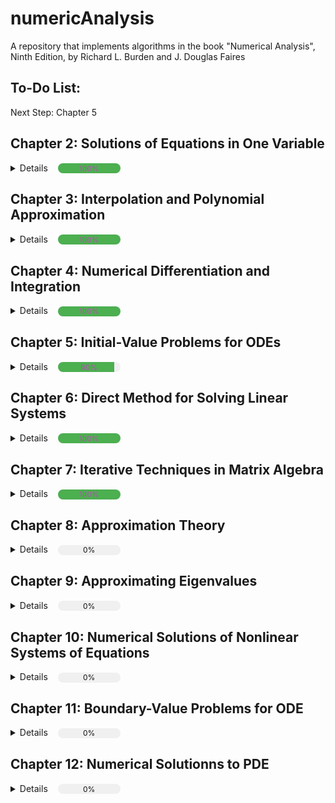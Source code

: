# numericAnalysis
A repository that implements algorithms in the book "Numerical Analysis", Ninth Edition, by Richard L. Burden and J. Douglas Faires

<style>
.progress-wrapper {
    display: inline-flex;
    align-items: center;
    gap: 8px;
    margin-left: 12px;
}

.progress-bar {
    width: 100px;
    height: 16px;
    background-color: #f0f0f0;
    border-radius: 8px;
    overflow: hidden;
    display: flex;
    align-items: center;
    justify-content: center;
    position: relative;
}

.progress-fill {
    position: absolute;
    left: 0;
    top: 0;
    height: 100%;
    background-color: #4CAF50;
    transition: width 0.3s ease-in-out;
}

.progress-text {
    color: #000;
    font-size: 12px;
    z-index: 1;
    mix-blend-mode: difference;
    color: white;
}
</style>

## To-Do List:
Next Step: Chapter 5

## Chapter 2: Solutions of Equations in One Variable 
<details>
  <summary>Details <div class="progress-wrapper"><div class="progress-bar"><div class="progress-fill" style="width: 100%"></div><span class="progress-text">100%</span></div></div></summary>
  
  - [x] Chapter 2.1 The Bisection Method
  - [x] Chapter 2.2 Fixed-Point Iteration
  - [x] Chapter 2.3 Newtons's Method and Its Extensions
  - [x] Chapter 2.4 Error Analysis for Iterative  Methods
    - [x] Modified Newton Method
  - [x] Chapter 2.5 Accelerating Convergence
    - [x] Aitken's $\Delta^2$ Method
  - [x] Chapter 2.6 Zeros of Polynomials and Muller's Method
    - [x] Horner's method incorperate with Newton's method to find the zeros of polynomial
</details>

## Chapter 3: Interpolation and Polynomial Approximation
<details>
  <summary>Details <div class="progress-wrapper"><div class="progress-bar"><div class="progress-fill" style="width: 100%"></div><span class="progress-text">100%</span></div></div></summary>
  
- [x] Chapter 3.1 Interpolation and the Lagrange Polynomial
- [x] Chapter 3.2 Data Approximation and Neville's Method
- [x] Chapter 3.3 Divided Differences
- [x] Chapter 3.4 Hermite Interpolation
- [x] Chapter 3.5 Cubic Spline Interpolation
- [x] Beyond the Book: 
    -[x] Bezier Curve
    -[x] Non-Uniform Rational B-Spline
</details>
      
## Chapter 4: Numerical Differentiation and Integration
<details>
  <summary>Details <div class="progress-wrapper"><div class="progress-bar"><div class="progress-fill" style="width: 100%"></div><span class="progress-text">100%</span></div></div></summary>
  
  - [x] Chapter 4.1 Numerical Differentiation
  - [x] Chapter 4.2 Richardson's Extrapolation
    - [x] Implement Richardson's Extrapolation algorithm for even order of $h$
  - [x] Chapter 4.3 Elements of Numerical Integration
    - [x] Newton-Cotes Formula 
  - [x] Chapter 4.4 Composite Numerical Integration
    - [x] Visualization
    - [x] General Composite Integral Algorithm
  - [x] Chapter 4.5 Romberg Integration
  - [x] Chapter 4.6 Adaptive Quadrature Methods
    - [x] Adaptive Trapezoidal rule
    - [x] Adaptive Closed Newton-Cotes
  - [x] Chapter 4.7 Gaussian Quadrature
    - [x] Gaussian-Legendre Quadrature
  - [x] Chapter 4.8 Multiple Integrals
    - [x] Double and Triple Closed Newton-Cotes
</details>

## Chapter 5: Initial-Value Problems for ODEs
<details>
  <summary>Details <div class="progress-wrapper"><div class="progress-bar"><div class="progress-fill" style="width: 90%"></div><span class="progress-text">90%</span></div></div></summary>
  
  - [x] Chapter 5.2 Euler's Method
  - [x] Chapter 5.3 Higher-Order Taylor Methods
    - [x] Taylor's method 
  - [x] Chapter 5.4 Runge-Kutta Methods
    - [x] More in detail about _Runge-Kutta Methods_
  - [x] Chapter 5.5 Error Control and the Runge-Kutta-Fehlberg Method
    - [x] Implement Generalized Runge-Kutta Embedded 
  - [x] Chapter 5.6 Multistep Method
    - [x] Generalized Adams-Bashforth Algorithm
    - [x] Milne-Simpson Predictor-Corrector 
    - [x] Generalized Predictor-Corrector Using Newton-Cotes Formulae
  - [x] Chapter 5.7 Variable Step-Size Multistep Method
    - [x] Generalized Variable Step-Size MultiStep Method
  - [ ] Chapter 5.8 Extrapolation
  - [x] Chapter 5.9 Higher-Order Equations and Systems of Differential Equations
  - [x] Chapter 5.11 Stiff Differential Equations
</details>

## Chapter 6: Direct Method for Solving Linear Systems
<details>
  <summary>Details <div class="progress-wrapper"><div class="progress-bar"><div class="progress-fill" style="width: 100%"></div><span class="progress-text">100%</span></div></div></summary>

  - [x] Chapter 6.1 Linear Systems of Equations
  - [x] Chapter 6.3 Linear Algebra and Matrix Inversion
    - [x] Algorithm to find the inverse of the matrix
  - [x] Chapter 6.4 The Determinant of a Matrix 
    - [x] Compute determinant using Gaussian Elimination
  - [x] Chapter 6.5 Matrix Factorization
    - [x] _PLU_ Decomposition
  - [x] Chapter 6.6 Special Types of Matrices
  - [x] _PLDL'_ Decomposition (Refer to the book _Matrix Computation_) 
  - [x] Remaining algorithm that solves tridiagonal linear system
</details>

## Chapter 7: Iterative Techniques in Matrix Algebra
<details>
  <summary>Details <div class="progress-wrapper"><div class="progress-bar"><div class="progress-fill" style="width: 100%"></div><span class="progress-text">100%</span></div></div></summary>
  
  - [x] Chapter 7.3 The Jacobi and Gauss-Siedel Iterative Techniques
  - [x] Chapter 7.4 Relaxation Techniques for Solving Linear Systems 
  - [x] Chaoter 7.6 The Conjugate Gradient Method
    - [x] Conjugate Gradient Method
    - [x] Biconjugate Gradient Method
    - [x] Biconjuagte Gradient Stabilized Method 
    - [x] Conjugate Gradient Squared Method 
    - [ ] Minimal Residual Method
    - [ ] Generalized Minimal Residual Method
</details>

## Chapter 8: Approximation Theory
<details>
  <summary>Details <div class="progress-wrapper"><div class="progress-bar"><div class="progress-fill" style="width: 0%"></div><span class="progress-text">0%</span></div></div></summary>
</details>

## Chapter 9: Approximating Eigenvalues
<details>
  <summary>Details <div class="progress-wrapper"><div class="progress-bar"><div class="progress-fill" style="width: 0%"></div><span class="progress-text">0%</span></div></div></summary>
</details>

## Chapter 10: Numerical Solutions of Nonlinear Systems of Equations
<details>
  <summary>Details <div class="progress-wrapper"><div class="progress-bar"><div class="progress-fill" style="width: 0%"></div><span class="progress-text">0%</span></div></div></summary>
</details>

## Chapter 11: Boundary-Value Problems for ODE
<details>
  <summary>Details <div class="progress-wrapper"><div class="progress-bar"><div class="progress-fill" style="width: 0%"></div><span class="progress-text">0%</span></div></div></summary>
</details>

## Chapter 12: Numerical Solutionns to PDE
<details>
  <summary>Details <div class="progress-wrapper"><div class="progress-bar"><div class="progress-fill" style="width: 0%"></div><span class="progress-text">0%</span></div></div></summary>
</details>
